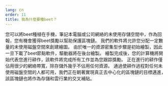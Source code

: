 ```yaml
---
lang: cn
order: 11
title: 我為什麼要種beet？
---
```


您可以將beet種植在手機，筆記本電腦或公司網絡的未使用存儲空間中，作為回報，您有機會獲得beet獎勵以幫助保護區塊鏈。 我們的軟件將允許您分配一定數量的未使用磁盤空間來創建繪圖。 由於唯一的資源密集型步驟是初始繪製，因此一旦下載了beet節點軟件，驅動器將在後台繪製。 繪製完成後，您的計算機將開始代表您進行耕作，該軟件將完成所有工作並為您跟踪獎勵。 正在進行的耕作僅佔用很少的網絡帶寬，除存儲外幾乎不佔用任何資源。 通過使耕作過程對任何未使用磁盤空間的人都可用，我們正在朝著實現真正去中心化的區塊鏈的目標邁進，該區塊鏈也將作為存儲和雲行業的交叉補貼。
